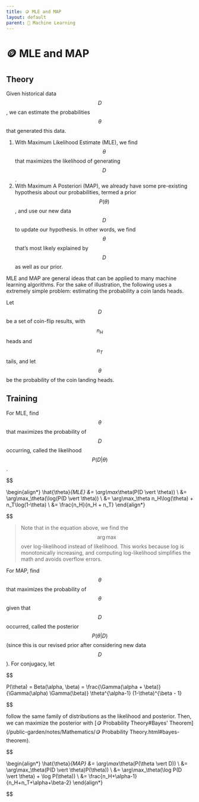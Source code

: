```yaml
---
title: 🪙 MLE and MAP
layout: default
parent: 🤖 Machine Learning
---
```


# 🪙 MLE and MAP

## Theory
Given historical data $$D$$, we can estimate the probabilities $$\theta$$ that generated this data.
1. With Maximum Likelihood Estimate (MLE), we find $$\theta$$ that maximizes the likelihood of generating $$D$$.
2. With Maximum A Posteriori (MAP), we already have some pre-existing hypothesis about our probabilities, termed a prior $$P(\theta)$$, and use our new data $$D$$ to update our hypothesis. In other words, we find $$\theta$$ that’s most likely explained by $$D$$ as well as our prior.

MLE and MAP are general ideas that can be applied to many machine learning algorithms. For the sake of illustration, the following uses a extremely simple problem: estimating the probability a coin lands heads.

Let $$D$$ be a set of coin-flip results, with $$n_H$$ heads and $$n_T$$ tails, and let $$\theta$$ be the probability of the coin landing heads.

## Training
For MLE, find $$\theta$$ that maximizes the probability of $$D$$ occurring, called the likelihood $$P(D \vert \theta)$$.

$$

 \begin{align*} \hat{\theta}_{MLE} &= \arg\max_\theta(P(D \vert \theta)) \\ &= \arg\max_\theta(\log(P(D \vert \theta)) \\ &= \arg\max_\theta n_H\log(\theta) + n_T\log(1-\theta) \\ &= \frac{n_H}{n_H + n_T} \end{align*} 

$$

> Note that in the equation above, we find the $$\arg\max$$ over log-likelihood instead of likelihood. This works because log is monotonically increasing, and computing log-likelihood simplifies the math and avoids overflow errors.

For MAP, find $$\theta$$ that maximizes the probability of $$\theta$$ given that $$D$$ occurred, called the posterior $$P(\theta \vert D)$$ (since this is our revised prior after considering new data $$D$$). For conjugacy, let 

$$

P(\theta) = Beta(\alpha, \beta) = \frac{\Gamma(\alpha + \beta)}{\Gamma(\alpha) \Gamma(\beta)} \theta^{\alpha-1} (1-\theta)^{\beta - 1}

$$

follow the same family of distributions as the likelihood and posterior. Then, we can maximize the posterior with [🪙 Probability Theory#Bayes' Theorem](/public-garden/notes/Mathematics/🪙 Probability Theory.html#bayes-theorem).

$$

 \begin{align*} \hat{\theta}_{MAP} &= \arg\max_\theta(P(\theta \vert D)) \\ &= \arg\max_\theta(P(D \vert \theta)P(\theta)) \\ &= \arg\max_\theta(\log P(D \vert \theta) + \log P(\theta)) \\ &= \frac{n_H+\alpha-1}{n_H+n_T+\alpha+\beta-2} \end{align*} 

$$

